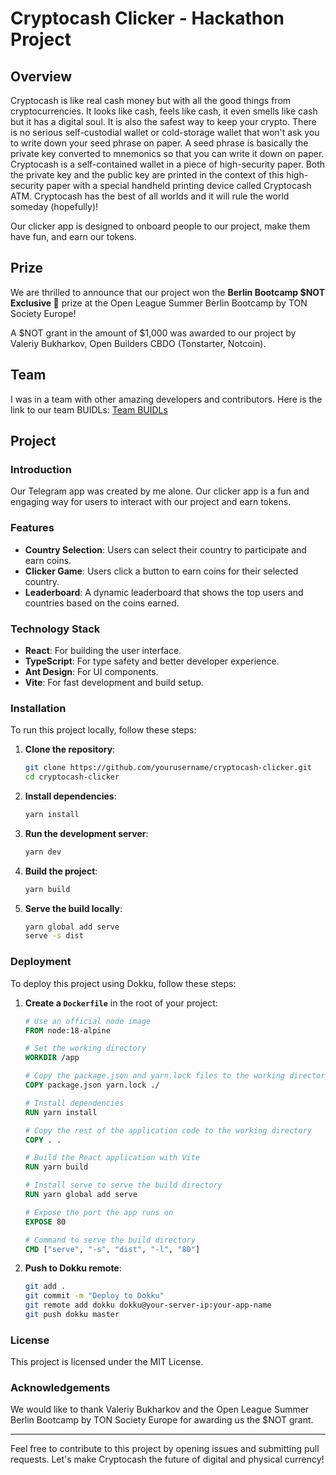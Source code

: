# Cryptocash Clicker - Hackathon Project

## Overview

Cryptocash is like real cash money but with all the good things from cryptocurrencies. It looks like cash, feels like cash, it even smells like cash but it has a digital soul. It is also the safest way to keep your crypto. There is no serious self-custodial wallet or cold-storage wallet that won't ask you to write down your seed phrase on paper. A seed phrase is basically the private key converted to mnemonics so that you can write it down on paper. Cryptocash is a self-contained wallet in a piece of high-security paper. Both the private key and the public key are printed in the context of this high-security paper with a special handheld printing device called Cryptocash ATM. Cryptocash has the best of all worlds and it will rule the world someday (hopefully)!

Our clicker app is designed to onboard people to our project, make them have fun, and earn our tokens.

## Prize

We are thrilled to announce that our project won the **Berlin Bootcamp $NOT Exclusive 🤭** prize at the Open League Summer Berlin Bootcamp by TON Society Europe!

A $NOT grant in the amount of $1,000 was awarded to our project by Valeriy Bukharkov, Open Builders CBDO (Tonstarter, Notcoin).

## Team

I was in a team with other amazing developers and contributors. Here is the link to our team BUIDLs:
[Team BUIDLs](https://dorahacks.io/buidl/13013)

## Project

### Introduction

Our Telegram app was created by me alone. Our clicker app is a fun and engaging way for users to interact with our project and earn tokens.

### Features

- **Country Selection**: Users can select their country to participate and earn coins.
- **Clicker Game**: Users click a button to earn coins for their selected country.
- **Leaderboard**: A dynamic leaderboard that shows the top users and countries based on the coins earned.

### Technology Stack

- **React**: For building the user interface.
- **TypeScript**: For type safety and better developer experience.
- **Ant Design**: For UI components.
- **Vite**: For fast development and build setup.

### Installation

To run this project locally, follow these steps:

1. **Clone the repository**:
   ```sh
   git clone https://github.com/yourusername/cryptocash-clicker.git
   cd cryptocash-clicker
   ```

2. **Install dependencies**:
   ```sh
   yarn install
   ```

3. **Run the development server**:
   ```sh
   yarn dev
   ```

4. **Build the project**:
   ```sh
   yarn build
   ```

5. **Serve the build locally**:
   ```sh
   yarn global add serve
   serve -s dist
   ```

### Deployment

To deploy this project using Dokku, follow these steps:

1. **Create a `Dockerfile`** in the root of your project:
   ```Dockerfile
   # Use an official node image
   FROM node:18-alpine

   # Set the working directory
   WORKDIR /app

   # Copy the package.json and yarn.lock files to the working directory
   COPY package.json yarn.lock ./

   # Install dependencies
   RUN yarn install

   # Copy the rest of the application code to the working directory
   COPY . .

   # Build the React application with Vite
   RUN yarn build

   # Install serve to serve the build directory
   RUN yarn global add serve

   # Expose the port the app runs on
   EXPOSE 80

   # Command to serve the build directory
   CMD ["serve", "-s", "dist", "-l", "80"]
   ```

2. **Push to Dokku remote**:
   ```sh
   git add .
   git commit -m "Deploy to Dokku"
   git remote add dokku dokku@your-server-ip:your-app-name
   git push dokku master
   ```

### License

This project is licensed under the MIT License.

### Acknowledgements

We would like to thank Valeriy Bukharkov and the Open League Summer Berlin Bootcamp by TON Society Europe for awarding us the $NOT grant.

---

Feel free to contribute to this project by opening issues and submitting pull requests. Let's make Cryptocash the future of digital and physical currency!
